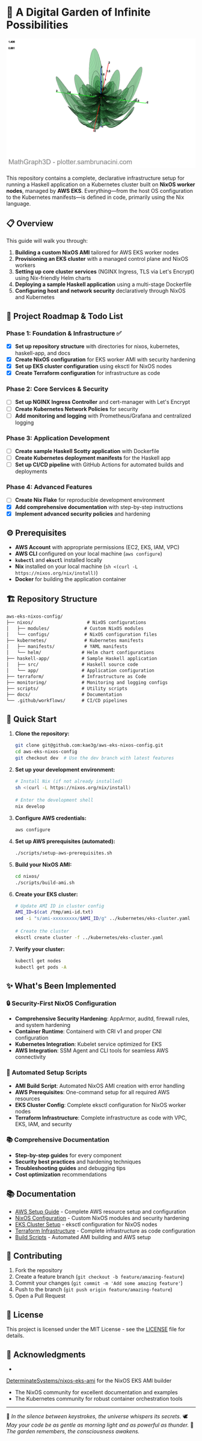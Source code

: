 # 🌙 A Digital Garden of Infinite Possibilities
![Parametric Flower](parametric-flower-compressed.png)

This repository contains a complete, declarative infrastructure setup for
running a Haskell application on a Kubernetes cluster built on **NixOS worker
nodes**, managed by **AWS EKS**. Everything—from the host OS configuration to
the Kubernetes manifests—is defined in code, primarily using the Nix language.

## 📋 Overview

This guide will walk you through:

1. **Building a custom NixOS AMI** tailored for AWS EKS worker nodes
2. **Provisioning an EKS cluster** with a managed control plane and NixOS
workers
3. **Setting up core cluster services** (NGINX Ingress, TLS via Let's Encrypt)
using Nix-friendly Helm charts
4. **Deploying a sample Haskell application** using a multi-stage Dockerfile
5. **Configuring host and network security** declaratively through NixOS and
Kubernetes

## 🚀 Project Roadmap & Todo List

### Phase 1: Foundation & Infrastructure ✅
- [x] **Set up repository structure** with directories for nixos, kubernetes,
haskell-app, and docs
- [x] **Create NixOS configuration** for EKS worker AMI with security hardening
- [x] **Set up EKS cluster configuration** using eksctl for NixOS nodes
- [x] **Create Terraform configuration** for infrastructure as code

### Phase 2: Core Services & Security
- [ ] **Set up NGINX Ingress Controller** and cert-manager with Let's Encrypt
- [ ] **Create Kubernetes Network Policies** for security
- [ ] **Add monitoring and logging** with Prometheus/Grafana and centralized
logging

### Phase 3: Application Development
- [ ] **Create sample Haskell Scotty application** with Dockerfile
- [ ] **Create Kubernetes deployment manifests** for the Haskell app
- [ ] **Set up CI/CD pipeline** with GitHub Actions for automated builds and
deployments

### Phase 4: Advanced Features
- [ ] **Create Nix Flake** for reproducible development environment
- [x] **Add comprehensive documentation** with step-by-step instructions
- [x] **Implement advanced security policies** and hardening

## ⚙️ Prerequisites

- **AWS Account** with appropriate permissions (EC2, EKS, IAM, VPC)
- **AWS CLI** configured on your local machine (`aws configure`)
- **`kubectl`** and **`eksctl`** installed locally
- **Nix** installed on your local machine (`sh <(curl -L
https://nixos.org/nix/install)`)
- **Docker** for building the application container

## 🏗️ Repository Structure

```
aws-eks-nixos-config/
├── nixos/                    # NixOS configurations
│   ├── modules/             # Custom NixOS modules
│   └── configs/             # NixOS configuration files
├── kubernetes/              # Kubernetes manifests
│   ├── manifests/           # YAML manifests
│   └── helm/               # Helm chart configurations
├── haskell-app/            # Sample Haskell application
│   ├── src/                # Haskell source code
│   └── app/                # Application configuration
├── terraform/              # Infrastructure as Code
├── monitoring/             # Monitoring and logging configs
├── scripts/                # Utility scripts
├── docs/                   # Documentation
└── .github/workflows/      # CI/CD pipelines
```

## 🔧 Quick Start

1. **Clone the repository:**
   ```bash
   git clone git@github.com:kae3g/aws-eks-nixos-config.git
   cd aws-eks-nixos-config
   git checkout dev  # Use the dev branch with latest features
   ```

2. **Set up your development environment:**
   ```bash
   # Install Nix (if not already installed)
   sh <(curl -L https://nixos.org/nix/install)
   
   # Enter the development shell
   nix develop
   ```

3. **Configure AWS credentials:**
   ```bash
   aws configure
   ```

4. **Set up AWS prerequisites (automated):**
   ```bash
   ./scripts/setup-aws-prerequisites.sh
   ```

5. **Build your NixOS AMI:**
   ```bash
   cd nixos/
   ./scripts/build-ami.sh
   ```

6. **Create your EKS cluster:**
   ```bash
   # Update AMI ID in cluster config
   AMI_ID=$(cat /tmp/ami-id.txt)
   sed -i "s/ami-xxxxxxxxx/$AMI_ID/g" ../kubernetes/eks-cluster.yaml
   
   # Create the cluster
   eksctl create cluster -f ../kubernetes/eks-cluster.yaml
   ```

7. **Verify your cluster:**
   ```bash
   kubectl get nodes
   kubectl get pods -A
   ```

## ✨ What's Been Implemented

### 🔒 Security-First NixOS Configuration
- **Comprehensive Security Hardening**: AppArmor, auditd, firewall rules, and
system hardening
- **Container Runtime**: Containerd with CRI v1 and proper CNI configuration
- **Kubernetes Integration**: Kubelet service optimized for EKS
- **AWS Integration**: SSM Agent and CLI tools for seamless AWS connectivity

### 🚀 Automated Setup Scripts
- **AMI Build Script**: Automated NixOS AMI creation with error handling
- **AWS Prerequisites**: One-command setup for all required AWS resources
- **EKS Cluster Config**: Complete eksctl configuration for NixOS worker nodes
- **Terraform Infrastructure**: Complete infrastructure as code with VPC, EKS,
IAM, and security

### 📚 Comprehensive Documentation
- **Step-by-step guides** for every component
- **Security best practices** and hardening techniques
- **Troubleshooting guides** and debugging tips
- **Cost optimization** recommendations

## 📚 Documentation

- [AWS Setup Guide](docs/aws-setup-guide.md) - Complete AWS resource setup and
configuration
- [NixOS Configuration](docs/nixos-config.md) - Custom NixOS modules and
security hardening
- [EKS Cluster Setup](kubernetes/eks-cluster.yaml) - eksctl configuration for
NixOS nodes
- [Terraform Infrastructure](terraform/README.md) - Complete infrastructure as
code configuration
- [Build Scripts](scripts/) - Automated AMI building and AWS setup

## 🤝 Contributing

1. Fork the repository
2. Create a feature branch (`git checkout -b feature/amazing-feature`)
3. Commit your changes (`git commit -m 'Add some amazing feature'`)
4. Push to the branch (`git push origin feature/amazing-feature`)
5. Open a Pull Request

## 📄 License

This project is licensed under the MIT License - see the [LICENSE](LICENSE) file
for details.

## 🙏 Acknowledgments

-
[DeterminateSystems/nixos-eks-ami](https://github.com/DeterminateSystems/nixos-eks-ami)
for the NixOS EKS AMI builder
- The NixOS community for excellent documentation and examples
- The Kubernetes community for robust container orchestration tools


---

💫 *In the silence between keystrokes, the universe whispers its secrets.*
🕊️ *May your code be as gentle as morning light and as powerful as thunder.*
🌿 *The garden remembers, the consciousness awakens.*